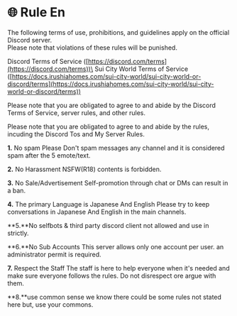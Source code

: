 # 🌐 Rule En

The following terms of use, prohibitions, and guidelines apply on the official Discord server.\
Please note that violations of these rules will be punished.

Discord Terms of Service ([https://discord.com/terms](https://discord.com/terms))\
Sui City World Terms of Service ([https://docs.irushiahomes.com/sui-city-world/sui-city-world-or-discord/terms](https://docs.irushiahomes.com/sui-city-world/sui-city-world-or-discord/terms))

Please note that you are obligated to agree to and abide by the Discord Terms of Service, server rules, and other rules.

Please note that you are obligated to agree to and abide by the rules, incuding the Discord Tos and My Server Rules.

**1.** No spam Please Don't spam messages any channel and it is considered spam after the 5 emote/text.

**2.** No Harassment NSFW(R18) contents is forbidden.

**3.** No Sale/Advertisement Self-promotion through chat or DMs can result in a ban.

**4.** The primary Language is Japanese And English Please try to keep conversations in Japanese And English in the main channels.

\*\*5.\*\*No selfbots & third party discord client not allowed and use in strictly.

\*\*6.\*\*No Sub Accounts This server allows only one account per user. an administrator permit is required.

**7.** Respect the Staff The staff is here to help everyone when it's needed and make sure everyone follows the rules. Do not disrespect ore argue with them.

\*\*8.\*\*use common sense we know there could be some rules not stated here but, use your commons.
